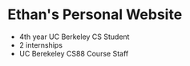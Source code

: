 # Ethan's Personal Website

- 4th year UC Berkeley CS Student
- 2 internships
- UC Berekeley CS88 Course Staff
